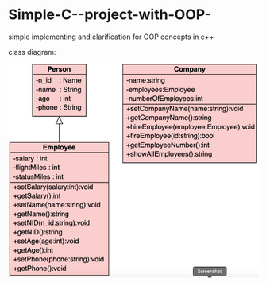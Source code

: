 # Simple-C--project-with-OOP-
simple implementing and clarification for OOP concepts in c++


class diagram: 



![](class-diagram.png)

